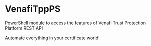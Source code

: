 # VenafiTppPS

PowerShell module to access the features of Venafi Trust Protection Platform REST API

Automate everything in your certificate world!
